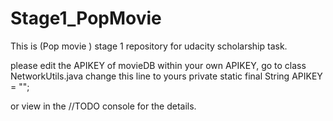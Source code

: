 # Stage1_PopMovie
This is (Pop movie ) stage 1 repository for udacity scholarship task.

please edit the APIKEY of movieDB within your own APIKEY, go to class 
NetworkUtils.java change this line to yours private static final String APIKEY = "";

or view in the //TODO console for the details.
